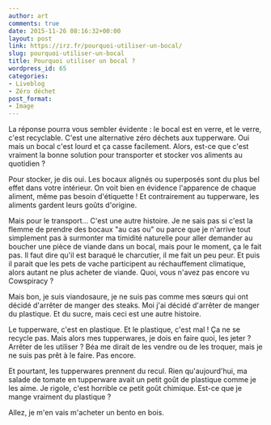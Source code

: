 ```yaml
---
author: art
comments: true
date: 2015-11-26 08:16:32+00:00
layout: post
link: https://irz.fr/pourquoi-utiliser-un-bocal/
slug: pourquoi-utiliser-un-bocal
title: Pourquoi utiliser un bocal ?
wordpress_id: 65
categories:
- Liveblog
- Zéro déchet
post_format:
- Image
---
```


La réponse pourra vous sembler évidente : le bocal est en verre, et le verre, c'est recyclable. C'est une alternative zéro déchets aux tupperware. Oui mais un bocal c'est lourd et ça casse facilement. Alors, est-ce que c'est vraiment la bonne solution pour transporter et stocker vos aliments au quotidien ?

Pour stocker, je dis oui. Les bocaux alignés ou superposés sont du plus bel effet dans votre intérieur. On voit bien en évidence l'apparence de chaque aliment, même pas besoin d'étiquette ! Et contrairement au tupperware, les aliments gardent leurs goûts d'origine.

Mais pour le transport... C'est une autre histoire. Je ne sais pas si c'est la flemme de prendre des bocaux "au cas ou" ou parce que je n'arrive tout simplement pas à surmonter ma timidité naturelle pour aller demander au boucher une pièce de viande dans un bocal, mais pour le moment, ça le fait pas. Il faut dire qu'il est baraqué le charcutier, il me fait un peu peur. Et puis il parait que les pets de vache participent au réchauffement climatique, alors autant ne plus acheter de viande. Quoi, vous n'avez pas encore vu Cowspiracy ?

Mais bon, je suis viandosaure, je ne suis pas comme mes sœurs qui ont décidé d'arrêter de manger des steaks. Moi j'ai décidé d'arrêter de manger du plastique. Et du sucre, mais ceci est une autre histoire.

Le tupperware, c'est en plastique. Et le plastique, c'est mal ! Ça ne se recycle pas. Mais alors mes tupperwares, je dois en faire quoi, les jeter ? Arrêter de les utiliser ? Béa me dirait de les vendre ou de les troquer, mais je ne suis pas prêt à le faire. Pas encore.

Et pourtant, les tupperwares prennent du recul. Rien qu'aujourd'hui, ma salade de tomate en tupperware avait un petit goût de plastique comme je les aime. Je rigole, c'est horrible ce petit goût chimique. Est-ce que je mange vraiment du plastique ?

Allez, je m'en vais m'acheter un bento en bois.
